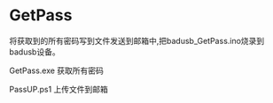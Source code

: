 # GetPass
将获取到的所有密码写到文件发送到邮箱中,把badusb_GetPass.ino烧录到badusb设备。

GetPass.exe
获取所有密码


PassUP.ps1
上传文件到邮箱

